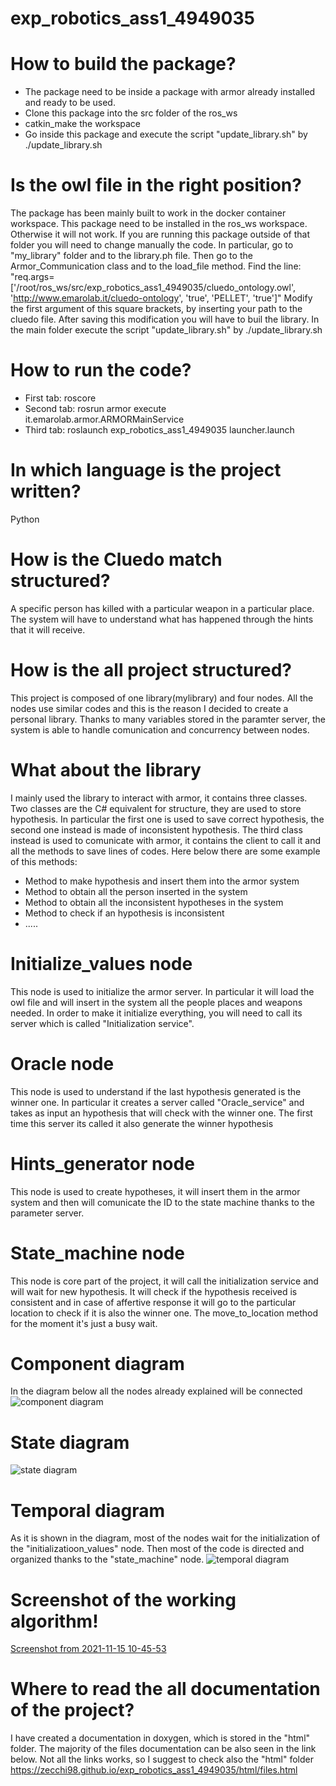 # exp_robotics_ass1_4949035


# How to build the package?
- The package need to be inside a package with armor already installed and ready to be used.
- Clone this package into the src folder of the ros_ws
- catkin_make the workspace
- Go inside this package and execute the script "update_library.sh" by ./update_library.sh

# Is the owl file in the right position?
The package has been mainly built to work in the docker container workspace. This package need to be installed in the ros_ws workspace. Otherwise it will not work.
If you are running this package outside of that folder you will need to change manually the code. In particular, go to "my_library" folder and to the library.ph file.
Then go to the Armor_Communication class and to the load_file method.
Find the line: "req.args= ['/root/ros_ws/src/exp_robotics_ass1_4949035/cluedo_ontology.owl', 'http://www.emarolab.it/cluedo-ontology', 'true', 'PELLET', 'true']"
Modify the first argument of this square brackets, by inserting your path to the cluedo file.
After saving this modification you will have to buil the library.
In the main folder execute the script "update_library.sh" by ./update_library.sh

# How to run the code?
- First tab: roscore
- Second tab: rosrun armor execute it.emarolab.armor.ARMORMainService
- Third tab: roslaunch exp_robotics_ass1_4949035 launcher.launch


# In which language is the project written?
Python


# How is the Cluedo match structured?
A specific person has killed with a particular weapon in a particular place. The system will have to understand what has happened through the hints that it will receive.


# How is the all project structured?
This project is composed of one library(mylibrary) and four nodes. All the nodes use similar codes and this is the reason I decided to create a personal library. Thanks to many variables stored in the paramter server, the system is able to handle comunication and concurrency between nodes.


# What about the library
I mainly used the library to interact with armor, it contains three classes. Two classes are the C# equivalent for structure, they are used to store hypothesis. In particular the first one is used to save correct hypothesis, the second one instead is made of inconsistent hypothesis.
The third class instead is used to comunicate with armor, it contains the client to call it and all the methods to save lines of codes. 
Here below there are some example of this methods:
- Method to make hypothesis and insert them into the armor system
- Method to obtain all the person inserted in the system
- Method to obtain all the inconsistent hypotheses in the system
- Method to check if an hypothesis is inconsistent
- .....


# Initialize_values node
This node is used to initialize the armor server. In particular it will load the owl file and will insert in the system all the people places and weapons needed. In order to make it initialize everything, you will need to call its server which is called "Initialization service".


# Oracle node
This node is used to understand if the last hypothesis generated is the winner one. In particular it creates a server called "Oracle_service" and takes as input an hypothesis that will check with the winner one. The first time this server its called it also generate the winner hypothesis


# Hints_generator node
This node is used to create hypotheses, it will insert them in the armor system and then will comunicate the ID to the state machine thanks to the parameter server.


# State_machine node
This node is core part of the project, it will call the initialization service and will wait for new hypothesis.
It will check if the hypothesis received is consistent and in case of affertive response it will go to the particular location to check if it is also the winner one.
The move_to_location method for the moment it's just a busy wait.

# Component diagram
In the diagram below all the nodes already explained will be connected
![component diagram](https://user-images.githubusercontent.com/78590047/141748734-6a5c9d89-94f5-47c1-9927-444df0286691.PNG)

# State diagram
![state diagram](https://user-images.githubusercontent.com/78590047/141750068-393cd9a9-690a-4091-93df-04d33447b49c.png)

# Temporal diagram
As it is shown in the diagram, most of the nodes wait for the initialization of the "initializatioon_values" node. Then most of the code is directed and organized thanks to the "state_machine" node. 
![temporal diagram](https://user-images.githubusercontent.com/78590047/141755697-11457d88-75d0-43ee-bf96-9c8c8c59851f.png)

# Screenshot of the working algorithm!
[Screenshot from 2021-11-15 10-45-53](https://user-images.githubusercontent.com/78590047/141759875-264b3927-3e67-4c6f-a2be-1d3ac6e3674f.png)


# Where to read the all documentation of the project?
I have created a documentation in doxygen, which is stored in the "html" folder. The majority of the files documentation can be also seen in the link below. Not all the links works, so I suggest to check also the "html" folder
https://zecchi98.github.io/exp_robotics_ass1_4949035/html/files.html
